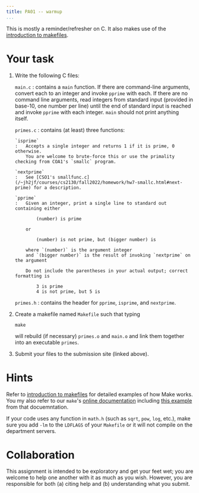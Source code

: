 ```yaml
---
title: PA01 -- warmup
...
```


This is mostly a reminder/refresher on C.
It also makes use of the [introduction to makefiles](../readings/make.html).

# Your task

1.  Write the following C files:

    `main.c`
    :   contains a `main` function.
        If there are command-line arguments,
        convert each to an integer and invoke `pprime` with each.
        If there are no command line arguments,
        read integers from standard input (provided in base-10, one number per line)
        until the end of standard input is reached
        and invoke `pprime` with each integer.
        `main` should not print anything itself.

    `primes.c`
    :   contains (at least) three functions:

        `isprime`
        :   Accepts a single integer and returns 1 if it is prime, 0 otherwise.
            You are welcome to brute-force this or use the primality checking from COA1's `smallc` program.
        
        `nextprime`
        :   See [CSO1's smallfunc.c](/~jh2jf/courses/cs2130/fall2022/homework/hw7-smallc.html#next-prime) for a description.
        
        `pprime`
        :   Given an integer, print a single line to standard out containing either
        
                (number) is prime
            
            or
            
                (number) is not prime, but (bigger number) is
            
            where `(number)` is the argument integer
            and `(bigger number)` is the result of invoking `nextprime` on the argument
            
            Do not include the parentheses in your actual output; correct formatting is
                
                3 is prime
                4 is not prime, but 5 is

    `primes.h`
    :   contains the header for `pprime`, `isprime`, and `nextprime`.

2.  Create a makefile named `Makefile` such that typing

        make

    will rebuild (if necessary) `primes.o` and `main.o` and link them together into an executable `primes`.

3.  Submit your files to the submission site (linked above).

# Hints

Refer to [introduction to makefiles](../readings/make.html) for
detailed examples of how Make works. You my also refer to our `make`'s
[online documentation](https://www.gnu.org/software/make/manual/make.html)
including [this example](https://www.gnu.org/software/make/manual/make.html#Rule-Example) from
that docuemntation.

If your code uses any function in `math.h` (such as `sqrt`, `pow`, `log`, etc.), make sure you add `-lm` to the `LDFLAGS` of your `Makefile` or it will not compile on the department servers.

# Collaboration

This assignment is intended to be exploratory and get your feet wet;
you are welcome to help one another with it as much as you wish.
However, you are responsible for both (a) citing help and (b) understanding what you submit.

